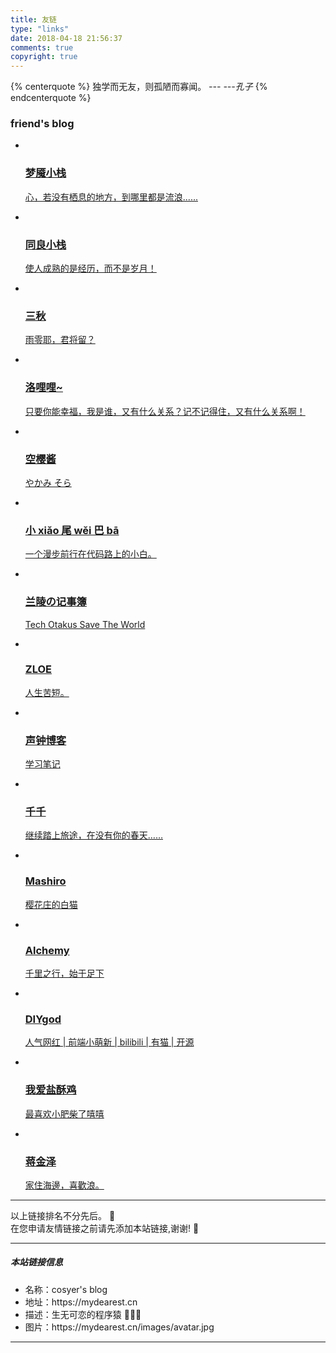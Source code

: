 ```yaml
---
title: 友链
type: "links"
date: 2018-04-18 21:56:37
comments: true
copyright: true
---
```


{% centerquote %} 
独学而无友，则孤陋而寡闻。 *--- ---孔子* 
{% endcenterquote %} 

### friend's blog

<div class="per-link-page">
<ul class="per-links">
        <li class="per-links-item">
            <a href="https://blog.ihoey.com/" class="group-picture" title="梦魇小栈" target="_blank">
                <img class="per-links-icon" src="https://cdn.lishaoy.net/images/links/avatar.png" alt="">
                <h3 class="per-links-title">梦魇小栈</h3>
                <p class="per-links-des">心，若没有栖息的地方，到哪里都是流浪......</p>
            </a>
        </li>
        <li class="per-links-item">
            <a href="https://togln.com/" class="group-picture" title="同良小栈" target="_blank">
                <img class="per-links-icon" src="https://cdn.lishaoy.net/images/links/tx.png" alt="">
                <h3 class="per-links-title">同良小栈</h3>
                <p class="per-links-des">使人成熟的是经历，而不是岁月！</p>
            </a>
        </li>
        <li class="per-links-item">
            <a href="https://sanqiu.org/" class="group-picture" title="三秋" target="_blank">
                <img class="per-links-icon" src="https://cdn.lishaoy.net/images/links/sanqiu.gif" alt="">
                <h3 class="per-links-title">三秋</h3>
                <p class="per-links-des">雨零耶，君将留？</p>
            </a>
        </li>
        <li class="per-links-item">
            <a href="https://lolili.cc/" class="group-picture" title="洛哩哩~" target="_blank">
                <img class="per-links-icon" src="https://cdn.lishaoy.net/images/links/lolili.png" alt="">
                <h3 class="per-links-title">洛哩哩~</h3>
                <p class="per-links-des">只要你能幸福，我是谁，又有什么关系？记不记得住，又有什么关系啊！</p>
            </a>
        </li>
        <li class="per-links-item">
            <a href="https://kotori.love/" class="group-picture" title="空樱酱" target="_blank">
                <img class="per-links-icon" src="https://cdn.lishaoy.net/images/links/kotori.jpeg" alt="">
                <h3 class="per-links-title">空樱酱</h3>
                <p class="per-links-des">やかみ そら </p>
            </a>
        </li>
        <li class="per-links-item">
            <a href="http://xiaowiba.com/" class="group-picture" title="小 xiǎo 尾 wěi 巴 bā" target="_blank">
                <img class="per-links-icon" src="https://cdn.lishaoy.net/images/links/xwb.png" alt="">
                <h3 class="per-links-title">小 xiǎo 尾 wěi 巴 bā</h3>
                <p class="per-links-des">一个漫步前行在代码路上的小白。</p>
            </a>
        </li>
        <li class="per-links-item">
            <a href="https://blog.thkira.com/" class="group-picture" title="兰陵の记事簿" target="_blank">
                <img class="per-links-icon" src="https://cdn.lishaoy.net/images/links/head.png" alt="">
                <h3 class="per-links-title">兰陵の记事簿</h3>
                <p class="per-links-des">Tech Otakus Save The World</p>
            </a>
        </li>
        <li class="per-links-item">
            <a href="http://zhang18.top/" class="group-picture" title="ZLOE" target="_blank">
                <img class="per-links-icon" src="https://cdn.lishaoy.net/images/links/zloe.png" alt="">
                <h3 class="per-links-title">ZLOE</h3>
                <p class="per-links-des">人生苦短。</p>
            </a>
        </li>
        <li class="per-links-item">
            <a href="http://weblogger.club/" class="group-picture" title="声钟博客" target="_blank">
                <img class="per-links-icon" src="https://cdn.lishaoy.net/images/links/webblogger.png" alt="">
                <h3 class="per-links-title">声钟博客</h3>
                <p class="per-links-des">学习笔记</p>
            </a>
        </li>
        <li class="per-links-item">
            <a href="https://www.dreamwings.cn/" class="group-picture" title="千千" target="_blank">
                <img class="per-links-icon" src="https://cdn.lishaoy.net/images/links/dreamwings.jpeg"
                    alt="">
                <h3 class="per-links-title">千千</h3>
                <p class="per-links-des">继续踏上旅途，在没有你的春天……</p>
            </a>
        </li>
        <li class="per-links-item">
            <a href="https://2heng.xin/" class="group-picture" title="樱花庄的白猫" target="_blank">
                <img class="per-links-icon" src="https://cdn.lishaoy.net/images/links/2heng.jpeg" alt="">
                <h3 class="per-links-title">Mashiro</h3>
                <p class="per-links-des">樱花庄的白猫</p>
            </a>
        </li>
        <li class="per-links-item">
            <a href="https://www.coolecho.net/" class="group-picture" title="Alchemy" target="_blank">
                <img class="per-links-icon" src="https://cdn.lishaoy.net/images/links/Alchemy.png" alt="">
                <h3 class="per-links-title">Alchemy</h3>
                <p class="per-links-des">千里之行，始于足下</p>
            </a>
        </li>
        <li class="per-links-item">
            <a href="https://diygod.me/" class="group-picture" title="DIYgod" target="_blank">
                <img class="per-links-icon" src="https://cdn.lishaoy.net/images/links/DIYgod.jpg" alt="">
                <h3 class="per-links-title">DIYgod</h3>
                <p class="per-links-des">人气网红 | 前端小萌新 | bilibili | 有猫 | 开源</p>
            </a>
        </li>
        <li class="per-links-item">
            <a href="https://jwchan.cn/" class="group-picture" title="我爱盐酥鸡" target="_blank">
                <img class="per-links-icon" src="https://jwchan.cn/images/avatar.jpg" alt="">
                <h3 class="per-links-title">我爱盐酥鸡</h3>
                <p class="per-links-des">最喜欢小肥柴了嘻嘻</p>
            </a>
        </li>
         <li class="per-links-item">
            <a href="http://www.zeee.vip/app/home/index/index.html" class="group-picture" title="首页_蒋金泽_蒋金泽的博客" target="_blank">
                <img class="per-links-icon" 
                src="http://www.zeee.vip/app/application/public/home/img/duo.jpg" alt="">
                <h3 class="per-links-title">蒋金泽</h3>
                <p class="per-links-des">家住海邊，喜歡浪。</p>
            </a>
        </li>
    </ul>
    <hr>
    <div class="instructions">
        以上链接排名不分先后。 🦉 </br>
        在您申请友情链接之前请先添加本站链接,谢谢! 🦋 </br>
    </div>
    <hr>
    <h5>本站链接信息</h5>
    <div class="instructions">
        <ul>
            <li>名称：cosyer's blog</li>
            <li>地址：https://mydearest.cn</li>
            <li>描述：生无可恋的程序猿 👨🏻‍💻 </li>
            <li>图片：https://mydearest.cn/images/avatar.jpg</li>
        </ul>
    </div>
    <hr>
</div>